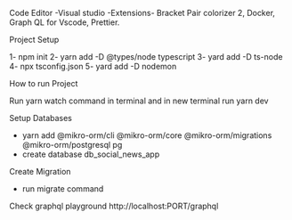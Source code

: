 Code Editor
    -Visual studio
        -Extensions- Bracket Pair colorizer 2, Docker, Graph QL for Vscode, Prettier.

Project Setup

1- npm init
2- yarn add -D @types/node typescript
3- yard add -D ts-node
4- npx tsconfig.json
5- yard add -D nodemon

How to run Project

Run yarn watch command in terminal and in new terminal run yarn dev

Setup Databases

- yarn add @mikro-orm/cli @mikro-orm/core @mikro-orm/migrations @mikro-orm/postgresql pg
- create database db_social_news_app

Create Migration
- run migrate command

Check graphql playground http://localhost:PORT/graphql


